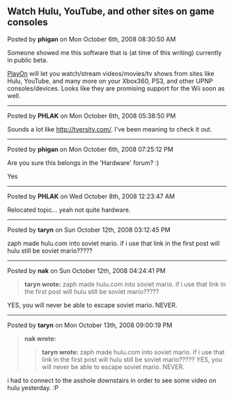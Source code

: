 ## Watch Hulu, YouTube, and other sites on game consoles
Posted by **phigan** on Mon October 6th, 2008 08:30:50 AM

Someone showed me this software that is (at time of this writing) currently in
public beta.

[PlayOn](http://themediamall.com/) will let you watch/stream videos/movies/tv
shows from sites like Hulu, YouTube, and many more on your Xbox360, PS3, and
other UPNP consoles/devices. Looks like they are promising support for the Wii
soon as well.

--------------------------------------------------------------------------------

Posted by **PHLAK** on Mon October 6th, 2008 05:38:50 PM

Sounds a lot like <http://tversity.com/>.  I've been meaning to check it out.

--------------------------------------------------------------------------------

Posted by **phigan** on Mon October 6th, 2008 07:25:12 PM

Are you sure this belongs in the 'Hardware' forum? :)

Yes

--------------------------------------------------------------------------------

Posted by **PHLAK** on Wed October 8th, 2008 12:23:47 AM

Relocated topic... yeah not quite hardware.

--------------------------------------------------------------------------------

Posted by **taryn** on Sun October 12th, 2008 03:12:45 PM

zaph made hulu.com into soviet mario. if i use that link in the first post will
hulu still be soviet mario?????

--------------------------------------------------------------------------------

Posted by **nak** on Sun October 12th, 2008 04:24:41 PM

> **taryn wrote:**
> zaph made hulu.com into soviet mario. if i use that link in the first post
> will hulu still be soviet mario?????

YES, you will never be able to escape soviet mario. NEVER.

--------------------------------------------------------------------------------

Posted by **taryn** on Mon October 13th, 2008 09:00:19 PM

> **nak wrote:**
> > **taryn wrote:**
> > zaph made hulu.com into soviet mario. if i use that link in the first post
> > will hulu still be soviet mario?????
> YES, you will never be able to escape soviet mario. NEVER.

i had to connect to the asshole downstairs in order to see some video on hulu
yesterday. :P
